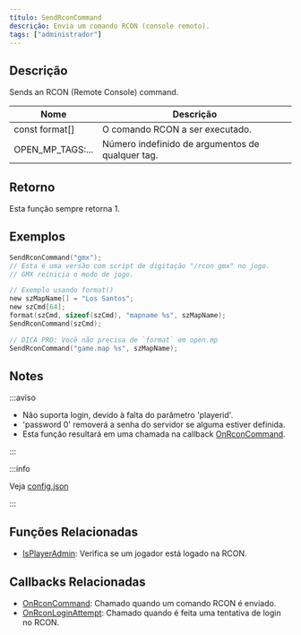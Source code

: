 ```yaml
---
título: SendRconCommand
descrição: Envia um comando RCON (console remoto).
tags: ["administrador"]
---
```


## Descrição

Sends an RCON (Remote Console) command.

| Nome             | Descrição                                |
| ---------------- | ------------------------------------------ |
| const format[]   | O comando RCON a ser executado.           |
| OPEN_MP_TAGS:... | Número indefinido de argumentos de qualquer tag. |

## Retorno

Esta função sempre retorna 1.

## Exemplos

```c
SendRconCommand("gmx");
// Esta é uma versão com script de digitação "/rcon gmx" no jogo.
// GMX reinicia o modo de jogo.

// Exemplo usando format()
new szMapName[] = "Los Santos";
new szCmd[64];
format(szCmd, sizeof(szCmd), "mapname %s", szMapName);
SendRconCommand(szCmd);

// DICA PRO: Você não precisa de `format` em open.mp
SendRconCommand("game.map %s", szMapName);
```

## Notes

:::aviso

- Não suporta login, devido à falta do parâmetro 'playerid'.
- 'password 0' removerá a senha do servidor se alguma estiver definida.
- Esta função resultará em uma chamada na callback [OnRconCommand](../callbacks/OnRconCommand).

:::

:::info

Veja [config.json](../../server/config.json)

:::

## Funções Relacionadas

- [IsPlayerAdmin](IsPlayerAdmin): Verifica se um jogador está logado na RCON.

## Callbacks Relacionadas

- [OnRconCommand](../callbacks/OnRconCommand): Chamado quando um comando RCON é enviado.
- [OnRconLoginAttempt](../callbacks/OnRconLoginAttempt): Chamado quando é feita uma tentativa de login no RCON.
